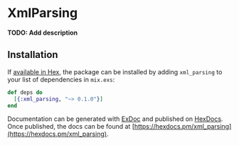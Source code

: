 # XmlParsing

**TODO: Add description**

## Installation

If [available in Hex](https://hex.pm/docs/publish), the package can be installed
by adding `xml_parsing` to your list of dependencies in `mix.exs`:

```elixir
def deps do
  [{:xml_parsing, "~> 0.1.0"}]
end
```

Documentation can be generated with [ExDoc](https://github.com/elixir-lang/ex_doc)
and published on [HexDocs](https://hexdocs.pm). Once published, the docs can
be found at [https://hexdocs.pm/xml_parsing](https://hexdocs.pm/xml_parsing).

